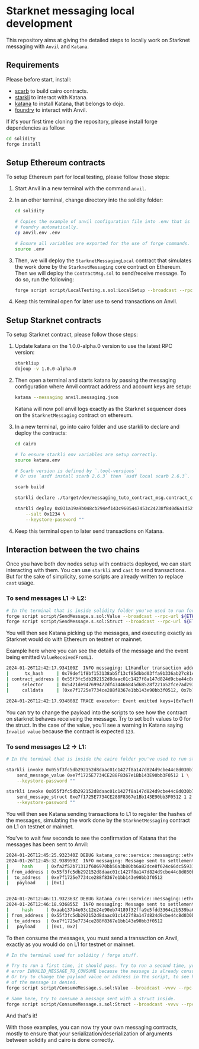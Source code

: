 # Starknet messaging local development

This repository aims at giving the detailed steps to locally work
on Starknet messaging with `Anvil` and `Katana`.

## Requirements

Please before start, install:

- [scarb](https://docs.swmansion.com/scarb/) to build cairo contracts.
- [starkli](https://github.com/xJonathanLEI/starkli) to interact with Katana.
- [katana](https://www.dojoengine.org/en/) to install Katana, that belongs to dojo.
- [foundry](https://book.getfoundry.sh/getting-started/installation) to interact with Anvil.

If it's your first time cloning the repository, please install forge dependencies as follow:

```bash
cd solidity
forge install
```

## Setup Ethereum contracts

To setup Ethereum part for local testing, please follow those steps:

1. Start Anvil in a new terminal with the command `anvil`.

2. In an other terminal, change directory into the solidity folder:

   ```bash
   cd solidity

   # Copies the example of anvil configuration file into .env that is loaded by
   # foundry automatically.
   cp anvil.env .env

   # Ensure all variables are exported for the use of forge commands.
   source .env
   ```

3. Then, we will deploy the `StarknetMessagingLocal` contract that simulates the work
   done by the `StarknetMessaging` core contract on Ethereum. Then we will deploy the `ContractMsg.sol`
   to send/receive message. To do so, run the following:

   ```bash
   forge script script/LocalTesting.s.sol:LocalSetup --broadcast --rpc-url ${ETH_RPC_URL}
   ```

4. Keep this terminal open for later use to send transactions on Anvil.

## Setup Starknet contracts

To setup Starknet contract, please follow those steps:

1. Update katana on the 1.0.0-alpha.0 version to use the latest RPC version:

   ```bash
   starkliup
   dojoup -v 1.0.0-alpha.0
   ```

2. Then open a terminal and starts katana by passing the messaging configuration where Anvil contract address and account keys are setup:

   ```bash
   katana --messaging anvil.messaging.json
   ```

   Katana will now poll anvil logs exactly as the Starknet sequencer does on the `StarknetMessaging` contract on ethereum.

3. In a new terminal, go into cairo folder and use starkli to declare and deploy the contracts:

   ```bash
   cd cairo

   # To ensure starkli env variables are setup correctly.
   source katana.env

   # Scarb version is defined by `.tool-versions`
   # Or use `asdf install scarb 2.6.3` then `asdf local scarb 2.6.3`.

   scarb build

   starkli declare ./target/dev/messaging_tuto_contract_msg.contract_class.json --compiler-version 2.6.2 --keystore-password ""

   starkli deploy 0x031a19a9b048cb294ef143c9605447453c24238f840d6a1d5260c51197e7fab3 \
       --salt 0x1234 \
       --keystore-password ""
   ```

4. Keep this terminal open to later send transactions on Katana.

## Interaction between the two chains

Once you have both dev nodes setup with contracts deployed, we can start interacting with them.
You can use `starkli` and `cast` to send transactions. But for the sake of simplicity, some scripts
are already written to replace `cast` usage.

### To send messages L1 -> L2:

```bash
# In the terminal that is inside solidity folder you've used to run forge script previously (ensure you've sourced the .env file).
forge script script/SendMessage.s.sol:Value --broadcast --rpc-url ${ETH_RPC_URL}
forge script script/SendMessage.s.sol:Struct --broadcast --rpc-url ${ETH_RPC_URL}
```

You will then see Katana picking up the messages, and executing exactly as Starknet would
do with Ethereum on testnet or mainnet.

Example here where you can see the details of the message and the event being emitted `ValueReceivedFromL1`.

```bash
2024-01-26T12:42:17.934100Z  INFO messaging: L1Handler transaction added to the pool:
|      tx_hash     | 0x79def1f8bf153138ab5f13cf85dbbd03ffa9b336ab27c81c432fdb63a9bc765
| contract_address | 0x55f3fc5db292152d8daac01c1427f8a147d824d9cbe44c8d030b72fd3f35949
|     selector     | 0x5421de947699472df434466845d68528f221a52fce7ad2934c5dae2e1f1cdc
|     calldata     | [0xe7f1725e7734ce288f8367e1bb143e90bb3f0512, 0x7b]

2024-01-26T12:42:17.934808Z TRACE executor: Event emitted keys=[0x7acfbcb48c15c0b483370386499142617673e79567c0ef3937c3b2d57ac505, 0xe7f1725e7734ce288f8367e1bb143e90bb3f0512]
```

You can try to change the payload into the scripts to see how the contract on starknet behaves receiveing the message. Try to set both values to 0 for the struct. In the case of the value, you'll see a warning in Katana saying `Invalid value` because the contract is expected `123`.

### To send messages L2 -> L1:

```bash
# In the terminal that is inside the cairo folder you've used to run starkli commands to declare (ensure you've sourced the katana.env file).

starkli invoke 0x055f3fc5db292152d8daac01c1427f8a147d824d9cbe44c8d030b72fd3f35949 \
    send_message_value 0xe7f1725E7734CE288F8367e1Bb143E90bb3F0512 1 \
    --keystore-password ""

starkli invoke 0x055f3fc5db292152d8daac01c1427f8a147d824d9cbe44c8d030b72fd3f35949 \
    send_message_struct 0xe7f1725E7734CE288F8367e1Bb143E90bb3F0512 1 2 \
    --keystore-password ""
```

You will then see Katana sending transactions to L1 to register the hashes of the messages,
simulating the work done by the `StarknetMessaging` contract on L1 on testnet or mainnet.

You've to wait few seconds to see the confirmation of Katana that the messages has been sent to Anvil:

```bash
2024-01-26T12:45:25.932340Z DEBUG katana_core::service::messaging::ethereum: Sending transaction on L1 to register messages...
2024-01-26T12:45:32.938959Z  INFO messaging: Message sent to settlement layer:
|     hash     | 0xfa2f52b71312f606970bb50a3b80bb6a82dce8f624c66dc5593122b3797855fb
| from_address | 0x55f3fc5db292152d8daac01c1427f8a147d824d9cbe44c8d030b72fd3f35949
|  to_address  | 0xe7f1725e7734ce288f8367e1bb143e90bb3f0512
|   payload    | [0x1]


2024-01-26T12:46:11.932363Z DEBUG katana_core::service::messaging::ethereum: Sending transaction on L1 to register messages...
2024-01-26T12:46:18.936855Z  INFO messaging: Message sent to settlement layer:
|     hash     | 0xaab137b4e03c12e24e90eb74189f32ffa9e5fdd3364c2b539ba69b9ea58cf6d6
| from_address | 0x55f3fc5db292152d8daac01c1427f8a147d824d9cbe44c8d030b72fd3f35949
|  to_address  | 0xe7f1725e7734ce288f8367e1bb143e90bb3f0512
|   payload    | [0x1, 0x2]
```

To then consume the messages, you must send a transaction on Anvil, exactly as you would do
on L1 for testnet or mainnet.

```bash
# In the terminal used for solidity / forge stuff.

# Try to run a first time, it should pass. Try to run a second time, you should have the
# error INVALID_MESSAGE_TO_CONSUME because the message is already consumed.
# Or try to change the payload value or address in the script, to see how the consumption
# of the message is denied.
forge script script/ConsumeMessage.s.sol:Value --broadcast -vvvv --rpc-url ${ETH_RPC_URL}

# Same here, try to consume a message sent with a struct inside.
forge script script/ConsumeMessage.s.sol:Struct --broadcast -vvvv --rpc-url ${ETH_RPC_URL}
```

And that's it!

With those examples, you can now try your own messaging contracts, mostly to ensure that your serialization/deserialization
of arguments between solidity and cairo is done correctly.
